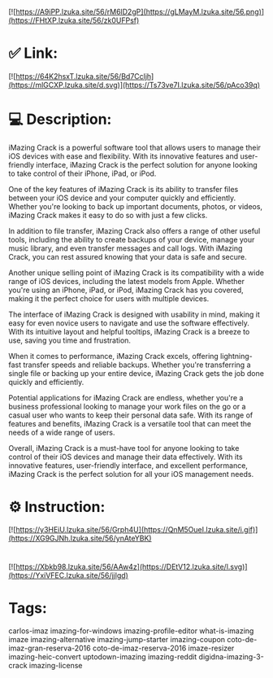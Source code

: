 [![https://A9iPP.lzuka.site/56/rM6lD2gP](https://gLMayM.lzuka.site/56.png)](https://FHtXP.lzuka.site/56/zk0UFPsf)
# ✅ Link:
[![https://64K2hsxT.lzuka.site/56/Bd7Ccljh](https://mlGCXP.lzuka.site/d.svg)](https://Ts73ve7I.lzuka.site/56/pAco39q)
# 💻 Description:
iMazing Crack is a powerful software tool that allows users to manage their iOS devices with ease and flexibility. With its innovative features and user-friendly interface, iMazing Crack is the perfect solution for anyone looking to take control of their iPhone, iPad, or iPod.

One of the key features of iMazing Crack is its ability to transfer files between your iOS device and your computer quickly and efficiently. Whether you're looking to back up important documents, photos, or videos, iMazing Crack makes it easy to do so with just a few clicks.

In addition to file transfer, iMazing Crack also offers a range of other useful tools, including the ability to create backups of your device, manage your music library, and even transfer messages and call logs. With iMazing Crack, you can rest assured knowing that your data is safe and secure.

Another unique selling point of iMazing Crack is its compatibility with a wide range of iOS devices, including the latest models from Apple. Whether you're using an iPhone, iPad, or iPod, iMazing Crack has you covered, making it the perfect choice for users with multiple devices.

The interface of iMazing Crack is designed with usability in mind, making it easy for even novice users to navigate and use the software effectively. With its intuitive layout and helpful tooltips, iMazing Crack is a breeze to use, saving you time and frustration.

When it comes to performance, iMazing Crack excels, offering lightning-fast transfer speeds and reliable backups. Whether you're transferring a single file or backing up your entire device, iMazing Crack gets the job done quickly and efficiently.

Potential applications for iMazing Crack are endless, whether you're a business professional looking to manage your work files on the go or a casual user who wants to keep their personal data safe. With its range of features and benefits, iMazing Crack is a versatile tool that can meet the needs of a wide range of users.

Overall, iMazing Crack is a must-have tool for anyone looking to take control of their iOS devices and manage their data effectively. With its innovative features, user-friendly interface, and excellent performance, iMazing Crack is the perfect solution for all your iOS management needs.

# ⚙️ Instruction:
[![https://y3HEiU.lzuka.site/56/Grph4U](https://QnM5OueI.lzuka.site/i.gif)](https://XG9GJNh.lzuka.site/56/ynAteYBK)
#
[![https://Xbkb98.lzuka.site/56/AAw4z](https://DEtV12.lzuka.site/l.svg)](https://YxiVFEC.lzuka.site/56/jjlgd)
# Tags:
carlos-imaz imazing-for-windows imazing-profile-editor what-is-imazing imaze imazing-alternative imazing-jump-starter imazing-coupon coto-de-imaz-gran-reserva-2016 coto-de-imaz-reserva-2016 imaze-resizer imazing-heic-convert uptodown-imazing imazing-reddit digidna-imazing-3-crack imazing-license





